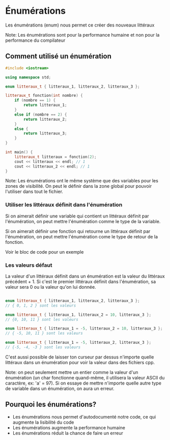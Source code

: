 # Énumérations
Les énumérations (enum) nous permet ce créer des nouveaux littéraux

Note: Les énumérations sont pour la performance humaine et non pour la performance du compilateur

## Comment utilisé un énumération
```cpp
#include <iostream>

using namespace std;

enum litteraux_t { litteraux_1, litteraux_2, litteraux_3 }; 

litteraux_t fonction(int nombre) {
    if (nombre == 1) {
        return litteraux_1;
    }
    else if (nombre == 2) {
        return litteraux_2;
    }
    else {
        return litteraux_3;
    }
}

int main() {
    litteraux_t litteraux = fonction(2);
    cout << litteraux << endl; // 1
    cout << litteraux_2 << endl; // 1
}
```

Note: Les énumérations ont le même système que des variables pour les zones de visibilité. On peut le définir dans la zone global pour pouvoir l'utiliser dans tout le fichier.

### Utiliser les littéraux définit dans l'énumération
Si on aimerait définir une variable qui contient un littéraux définit par l'énumération, on peut mettre l'énumération comme le type de la variable. 

Si on aimerait définir une fonction qui retourne un littéraux définit par l'énumération, on peut mettre l'énumération come le type de retour de la fonction.

Voir le bloc de code pour un exemple

### Les valeurs défaut
La valeur d'un littéraux définit dans un énumération est la valeur du littéraux précédent + 1. Si c'est le premier littéraux définit dans l'énumération, sa valeur sera 0 ou la valeur qu'on lui donnée.

```cpp

enum litteraux_t { litteraux_1, litteraux_2, litteraux_3 };
// { 0, 1, 2 } sont les valeurs

enum litteraux_t { litteraux_1, litteraux_2 = 10, litteraux_3 };
// {0, 10, 11 } sont les valeurs

enum litteraux_t { litteraux_1 = -5, litteraux_2 = 10, litteraux_3 };
// { -5, 10, 11 } sont les valeurs

enum litteraux_t { litteraux_1 = -5, litteraux_2, litteraux_3 };
// {-5, -4, -3 } sont les valeurs
```

C'est aussi possible de laisser ton curseur par dessus n'importe quelle littéraux dans un énumération pour voir la valeur dans des fichiers cpp.

Note: on peut seulement mettre un entier comme la valeur d'un énumération (un char fonctionne quand-même, il utilisera la valeur ASCII du caractère, ex: 'a' = 97). Si on essaye de mettre n'importe quelle autre type de variable dans un énumération, on aura un erreur.

## Pourquoi les énumérations?
- Les énumérations nous permet d'autodocumenté notre code, ce qui augmente la lisibilité du code
- Les énumérations augmente la performance humaine
- Les énumérations réduit la chance de faire un erreur